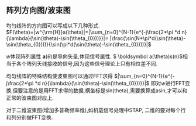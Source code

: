 ## 阵列方向图/波束图
均匀线阵的方向图可以写成以下几种形式.
$F(\theta)=|w^{\rm{H}}a(\theta)|=|\sum_{n=0}^{N-1}{e^{-j\frac{2*\pi *d n}{\lambda}(\sin(\theta)-\sin(\theta_{0}))}}|= |\frac{\sin(N*\pi*d(\sin(\theta)-\sin(\theta_{0})))}{\sin(\pi*d(\sin(\theta)-\sin(\theta_{0})))}|$

$w$体现阵列属性
$\boldsymbol a(\theta)$是导向矢量,体现信号属性.
$ \boldsymbol a(\theta)s(n)$相当于各个阵列天线接收的信号,因为这些信号理论上只有相位差不同.

均匀线阵的特殊结构使波束图可以通过FFT求得
$|\sum_{n=0}^{N-1}{e^{-j\frac{2*\pi *d n}{\lambda}(\sin(\theta)-\sin(\theta_{0}))}}|$
即对$w$进行FFT变换,但要注意的是用FFT求得的数据,横坐标是sin(theta),需要换算成asin,才可以和正常的波束图对应上.


对于二维波束图(增加多普勒频率维),如机载信号处理中STAP,
二维的要对每个行和列分别做FFT变换.